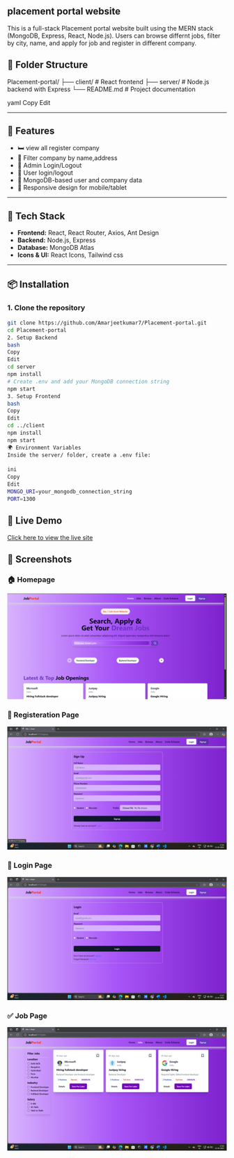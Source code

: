 ##  placement portal website

This is a full-stack Placement portal website built using the MERN stack (MongoDB, Express, React, Node.js). Users can browse differnt jobs, filter by city, name, and apply for job and register in different company.

## 📁 Folder Structure

Placement-portal/ ├── client/ # React frontend ├── server/ # Node.js backend with Express └── README.md # Project documentation

yaml
Copy
Edit

---

## 🚀 Features

- 🛏️ view all register company
- 📅 Filter company by name,address
- 📸 Admin Login/Logout
- 🔐 User login/logout
- 💾 MongoDB-based user and company data
- 📱 Responsive design for mobile/tablet

---

## 🧰 Tech Stack

- **Frontend:** React, React Router, Axios, Ant Design
- **Backend:** Node.js, Express
- **Database:** MongoDB Atlas
- **Icons & UI:** React Icons, Tailwind css

---

## 📦 Installation

### 1. Clone the repository

```bash
git clone https://github.com/Amarjeetkumar7/Placement-portal.git
cd Placement-portal
2. Setup Backend
bash
Copy
Edit
cd server
npm install
# Create .env and add your MongoDB connection string
npm start
3. Setup Frontend
bash
Copy
Edit
cd ../client
npm install
npm start
🌍 Environment Variables
Inside the server/ folder, create a .env file:

ini
Copy
Edit
MONGO_URI=your_mongodb_connection_string
PORT=1300
```
## 🔗 Live Demo

[Click here to view the live site](https://github.com/Amarjeetkumar7/Placement-Portal)


## 📸 Screenshots

### 🏠 Homepage
![Homepage](https://raw.githubusercontent.com/Amarjeetkumar7/Placement-Portal/refs/heads/main/Screenshot%202025-05-11%20172739.png)

### 🏨 Registeration Page
![Room Details](https://raw.githubusercontent.com/Amarjeetkumar7/Placement-Portal/refs/heads/main/Screenshot%202025-05-11%20172807.png)

### 📅 Login Page
![Booking](https://raw.githubusercontent.com/Amarjeetkumar7/Placement-Portal/refs/heads/main/Screenshot%202025-05-11%20172756.png)

### ✅ Job Page
![Confirmation](https://raw.githubusercontent.com/Amarjeetkumar7/Placement-Portal/refs/heads/main/Screenshot%202025-05-11%20172839.png)




